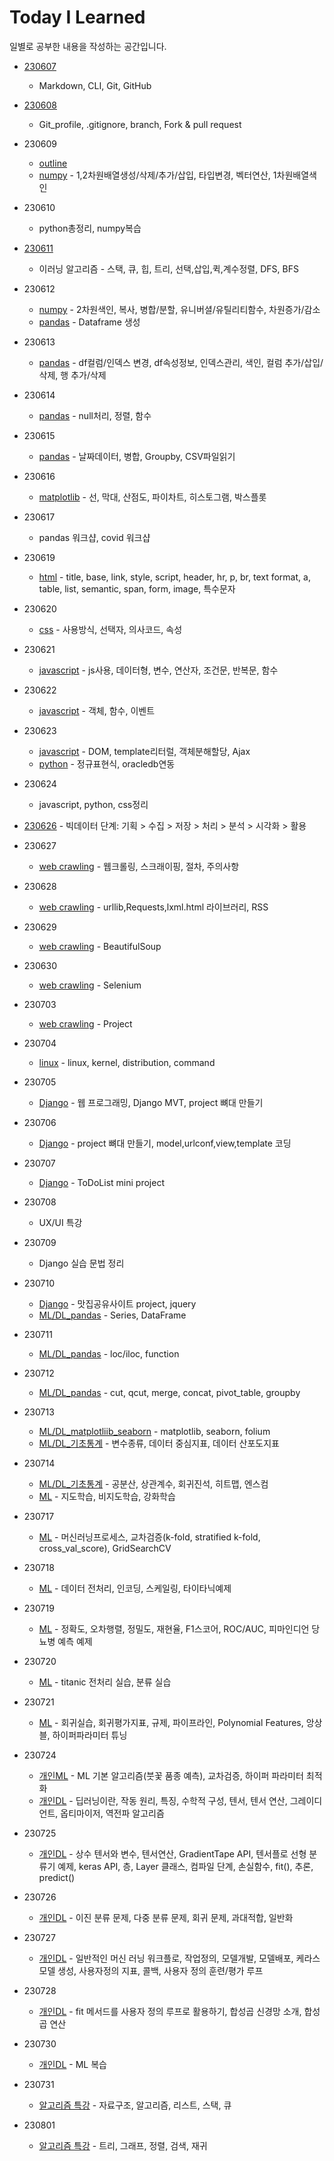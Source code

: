 # Today I Learned

일별로 공부한 내용을 작성하는 공간입니다.

- [230607](./2306/230607/TIL0607.md)
    - Markdown, CLI, Git, GitHub

- [230608](./2306/230608/TIL0608.md)
    - Git_profile, .gitignore, branch, Fork & pull request

- 230609
    - [outline](./2306/230609/TIL0609_outline.md)
    - [numpy](./2306/230609/TIL06009_numpy.md) - 1,2차원배열생성/삭제/추가/삽입, 타입변경, 벡터연산, 1차원배열색인

- 230610
    - python총정리, numpy복습

- [230611](./2306/230611/TIL0611.md)
    - 이러닝 알고리즘 - 스택, 큐, 힙, 트리, 선택,삽입,퀵,계수정렬, DFS, BFS

- 230612
    - [numpy](./2306/230612/TIL0612_numpy.md) - 2차원색인, 복사, 병합/분할, 유니버셜/유틸리티함수, 차원증가/감소
    - [pandas](./2306/230612/TIL0612_pandas.md) - Dataframe 생성

- 230613
    - [pandas](./2306/230613/TIL0613_pandas.md) - df컬럼/인덱스 변경, df속성정보, 인덱스관리, 색인, 컬럼 추가/삽입/삭제, 행 추가/삭제

- 230614
    - [pandas](./2306/230614/TIL0614_pandas.md) - null처리, 정렬, 함수

- 230615
    - [pandas](./2306/230615/TIL0615_pandas.md) - 날짜데이터, 병합, Groupby, CSV파일읽기

- 230616
    - [matplotlib](./2306/230616/TIL0616_matplotlib.md) - 선, 막대, 산점도, 파이차트, 히스토그램, 박스플롯

- 230617
    - pandas 워크샵, covid 워크샵

- 230619
    - [html](./2306/230619/TIL0619_html.md) - title, base, link, style, script, header, hr, p, br, text format, a, table, list, semantic, span, form, image, 특수문자

- 230620
    - [css](./2306/230620/TIL0620_css.md) - 사용방식, 선택자, 의사코드, 속성

- 230621
    - [javascript](./2306/230621/TIL0621_javascript.md) - js사용, 데이터형, 변수, 연산자, 조건문, 반복문, 함수

- 230622
    - [javascript](./2306/230622/TIL0622_javascript.md) - 객체, 함수, 이벤트

- 230623
    - [javascript](./2306/230623/TIL0623_javascript.md) - DOM, template리터럴, 객체분해할당, Ajax
    - [python](./2306/230623/TIL0623_python.md) - 정규표현식, oracledb연동

- 230624
    - javascript, python, css정리

- [230626](./2306/230626/TIL0626.md) - 빅데이터 단계: 기획 > 수집 > 저장 > 처리 > 분석 > 시각화 > 활용

- 230627
    - [web crawling](./2306/230627/TIL0627_webcrawling.md) - 웹크롤링, 스크래이핑, 절차, 주의사항

- 230628
    - [web crawling](./2306/230628/TIL0628_webcrawling.md) - urllib,Requests,lxml.html 라이브러리, RSS

- 230629
    - [web crawling](./2306/230629/TIL0629_webcrawling.md) - BeautifulSoup

- 230630
    - [web crawling](./2306/230630/TIL0630_webcrawling.md) - Selenium

- 230703
    - [web crawling](./2307/230703/TIL0703_webcrawling.md) - Project

- 230704
    - [linux](./2307/230704/TIL0704_linux.md) - linux, kernel, distribution, command

- 230705
    - [Django](./2307/230705/TIL0705_Django.md) - 웹 프로그래밍, Django MVT, project 뼈대 만들기

- 230706
    - [Django](./2307/230706/TIL0706_Django.md) - project 뼈대 만들기, model,urlconf,view,template 코딩

- 230707
    - [Django](./2307/230707/TIL0707_Django.md) - ToDoList mini project

- 230708
    - UX/UI 특강

- 230709
    - Django 실습 문법 정리

- 230710
    - [Django](./2307/230710/TIL0710_Django.md) - 맛집공유사이트 project, jquery
    - [ML/DL_pandas](./2307/230710/TIL0710_ML_DL_pandas.md) - Series, DataFrame

- 230711
    - [ML/DL_pandas](./2307/230711/TIL0711_ML_DL_pandas.md) - loc/iloc, function

- 230712
    - [ML/DL_pandas](./2307/230712/TIL0712_ML_DL_pandas.md) - cut, qcut, merge, concat, pivot_table, groupby

- 230713
    - [ML/DL_matplotliib_seaborn](./2307/230713/TIL0713_ML_DL_matplotlib_seaborn.md) - matplotlib, seaborn, folium
    - [ML/DL_기초통계](./2307/230713/TIL0713_ML_DL_기초통계.md) - 변수종류, 데이터 중심지표, 데이터 산포도지표

- 230714
    - [ML/DL_기초통계](./2307/230714/TIL0714_ML_DL_기초통계.md) - 공분산, 상관계수, 회귀진석, 히트맵, 엔스컴
    - [ML](./2307/230714/TIL0714_ML.md) - 지도학습, 비지도학습, 강화학습

- 230717
    - [ML](./2307/230717/TIL0717_ML.md) - 머신러닝프로세스, 교차검증(k-fold, stratified k-fold, cross_val_score), GridSearchCV

- 230718
    - [ML](./2307/230718/TIL0718_ML.md) - 데이터 전처리, 인코딩, 스케일링, 타이타닉예제

- 230719
    - [ML](./2307/230719/TIL0719_ML.md) - 정확도, 오차행렬, 정밀도, 재현율, F1스코어, ROC/AUC, 피마인디언 당뇨병 예측 예제

- 230720
    - [ML](./2307/230720/TIL0720_ML.md) - titanic 전처리 실습, 분류 실습

- 230721
    - [ML](./2307/230721/TIL0721_ML.md) - 회귀실습, 회귀평가지표, 규제, 파이프라인, Polynomial Features, 앙상블, 하이퍼파라미터 튜닝

- 230724
    - [개인ML](./2307/230724/TIL0724_ML.md) - ML 기본 알고리즘(붓꽃 품종 예측), 교차검증, 하이퍼 파라미터 최적화
    - [개인DL](./2307/230724/TIL0724_DL.md) - 딥러닝이란, 작동 원리, 특징, 수학적 구성, 텐서, 텐서 연산, 그레이디언트, 옵티마이저, 역전파 알고리즘

- 230725
    - [개인DL](./2307/230725/TIL0725_DL.md) - 상수 텐서와 변수, 텐서연산, GradientTape API, 텐서플로 선형 분류기 예제, keras API, 층, Layer 클래스, 컴파일 단계, 손실함수, fit(), 추론, predict()

- 230726
    - [개인DL](./2307/230726/TIL0726_DL.md) - 이진 분류 문제, 다중 분류 문제, 회귀 문제, 과대적합, 일반화

- 230727
    - [개인DL](./2307/230727/TIL0727_DL.md) - 일반적인 머신 러닝 워크플로, 작업정의, 모델개발, 모델배포, 케라스 모델 생성, 사용자정의 지표, 콜백, 사용자 정의 훈련/평가 루프

- 230728
    - [개인DL](./2307/230728/TIL0728_DL.md) - fit 메서드를 사용자 정의 루프로 활용하기, 합성곱 신경망 소개, 합성곱 연산

- 230730
    - [개인DL](./2307/230730/TIL0730_ML.md) - ML 복습

- 230731
    - [알고리즘 특강](./2307/230731/TIL0731_알고리즘.md) - 자료구조, 알고리즘, 리스트, 스택, 큐

- 230801
    - [알고리즘 특강](./2308/230801/TIL0801_알고리즘.md) - 트리, 그래프, 정렬, 검색, 재귀